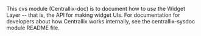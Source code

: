 This cvs module (Centrallix-doc) is to document how to _use_ the
Widget Layer -- that is, the API for making widget UIs. For
documentation for developers about how Centrallix works internally,
see the centrallix-sysdoc module README file.
